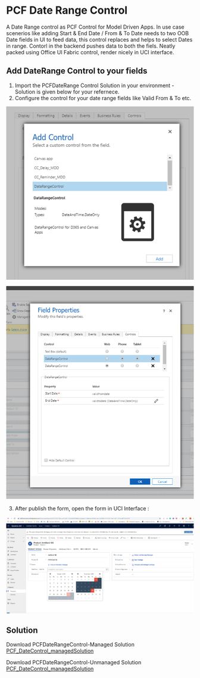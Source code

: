 # PCF Date Range Control
 A Date Range control as PCF Control for Model Driven Apps. In use case scenerios like adding Start & End Date / From & To Date needs to two OOB Date fields in UI to feed data, this control replaces and helps to select Dates in range. Contorl in the backend pushes data to both the fiels. Neatly packed using Office UI Fabric control, render nicely in UCI interface.
 
## Add DateRange Control to your fields

1) Import the PCFDateRange Control Solution in your environment - Solution is given below for your refernece.
2) Configure the control for your date range fields like Valid From & To etc.

![alt text](/images/1.png "Add DateRange control to the Date Only Field")

![alt text](/images/2.png "Add DateRange control to the Date Only Field")

3) After publish the form, open the form in UCI Interface : 

![alt text](/images/3.png "PCF DateRange Control - Pradesh Dhayalan")

## Solution

Download PCFDateRangeControl-Managed Solution [PCF_DateControl_managedSolution](https://github.com/PradeshDhayalan/PCF-Date-Range-Control/blob/master/Solutions/PowerAppsTools_d365crnr_1_0_managed.zip)

Download PCFDateRangeControl-Unmanaged Solution [PCF_DateControl_managedSolution](https://github.com/PradeshDhayalan/PCF-Date-Range-Control/blob/master/Solutions/PowerAppsTools_d365crnr_1_0.zip)
